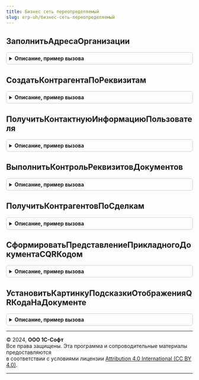 ```yaml
---
title: Бизнес сеть переопределяемый
slug: erp-uh/бизнес-сеть-переопределяемый
---
```



## ЗаполнитьАдресаОрганизации
<details style="margin: 1em 0; padding: 0.5em; border: 1px solid #ccc; border-radius: 6px;">

<summary style="font-weight: bold; cursor: pointer;">Описание, пример вызова</summary>

```bsl

// Заполнение адресов организации и ее складов.
//
// Параметры:
//  Организация - ОпределяемыйТип.Организация - организация, по которой заполняются адреса.
//  Адреса - ТаблицаЗначения - таблица для заполнения. Содержит колонки:
//   * Представление - Строка - представление адреса.
//   * ЗначенияПолей - Строка - адрес в формате XML. Формат должен соответствовать XDTO-пакету Адрес.
//   * Описание - Строка - комментарий адреса.
//   * Ссылка - Ссылка - объект хранения контактной информации.
//   * Вид - СправочникСсылка.ВидыКонтактнойИнформации - вид контактной информации.
//
Процедура ЗаполнитьАдресаОрганизации(Организация, Адреса) Экспорт
```

Пример вызова
```bsl
БизнесСетьПереопределяемый.ЗаполнитьАдресаОрганизации(Организация, Адреса) 
```
</details>

## СоздатьКонтрагентаПоРеквизитам
<details style="margin: 1em 0; padding: 0.5em; border: 1px solid #ccc; border-radius: 6px;">

<summary style="font-weight: bold; cursor: pointer;">Описание, пример вызова</summary>

```bsl

// Создание контрагента в информационной базе по реквизитам.
//
// Параметры:
//   РеквизитыКонтрагента - Структура - реквизиты необходимые для создания контрагента.
//    * ИНН - Строка - ИНН контрагента.
//    * КПП - Строка - КПП контрагента.
//    * Наименование - Строка - наименование контрагента.
//   Контрагент - СправочникСсылка - ссылка на созданного контрагента.
//   Отказ - Булево - признак ошибки.
//
Процедура СоздатьКонтрагентаПоРеквизитам(Знач РеквизитыКонтрагента, Контрагент, Отказ = Ложь) Экспорт
```

Пример вызова
```bsl
БизнесСетьПереопределяемый.СоздатьКонтрагентаПоРеквизитам(РеквизитыКонтрагента, Контрагент, Отказ);
```
</details>

## ПолучитьКонтактнуюИнформациюПользователя
<details style="margin: 1em 0; padding: 0.5em; border: 1px solid #ccc; border-radius: 6px;">

<summary style="font-weight: bold; cursor: pointer;">Описание, пример вызова</summary>

```bsl

// Возвращает контакты пользователя для регистрации в сервисе.
//
// Параметры:
//   КонтактноеЛицо - СправочникСсылка - пользователь программы, контактное лицо.
//   Результат - Структура - информация о пользователе:
//     * ФИО - Строка - ФИО пользователя.
//     * Телефон - Строка - номер телефона.
//     * ЭлектроннаяПочта - Строка - адрес электронной почты пользователя.
//
Процедура ПолучитьКонтактнуюИнформациюПользователя(Знач КонтактноеЛицо, Результат) Экспорт
```

Пример вызова
```bsl
БизнесСетьПереопределяемый.ПолучитьКонтактнуюИнформациюПользователя(КонтактноеЛицо, Результат) 
```
</details>

## ВыполнитьКонтрольРеквизитовДокументов
<details style="margin: 1em 0; padding: 0.5em; border: 1px solid #ccc; border-radius: 6px;">

<summary style="font-weight: bold; cursor: pointer;">Описание, пример вызова</summary>

```bsl

// Проверка соответствия реквизитов в документах. Выполняется перед формированием электронных документов
// и проверяет реквизиты перед отправкой. Должны быть одинаковыми Организация, Контрагент, вид формируемого
// электронного документа, а также дополнительные реквизиты связанные с формированием.
//
// Параметры:
//   ДокументыКонтроля - Массив из ДокументСсылка - проверяемые ссылки объектов.
//   ТекстСообщения    - Строка - текст сообщения в случае ошибки проверки.
//   Отказ             - Булево - результат проверки.
//
Процедура ВыполнитьКонтрольРеквизитовДокументов(Знач ДокументыКонтроля, ТекстСообщения, Отказ) Экспорт
```

Пример вызова
```bsl
БизнесСетьПереопределяемый.ВыполнитьКонтрольРеквизитовДокументов(ДокументыКонтроля, ТекстСообщения, Отказ) 
```
</details>

## ПолучитьКонтрагентовПоСделкам
<details style="margin: 1em 0; padding: 0.5em; border: 1px solid #ccc; border-radius: 6px;">

<summary style="font-weight: bold; cursor: pointer;">Описание, пример вызова</summary>

```bsl

// Получение списка контрагентов по сделкам для отправки приглашений.
//
// Параметры:
//  Организация			 - СправочникСсылка - ссылка на организацию, от которой производится приглашение.
//  РежимЗаполнения		 - Строка - режим заполнения контрагентов: "ЗаполнитьПоПоставкам", "ЗаполнитьПоЗакупкам", "ЗаполнитьПоВсемСделкам".
//  НачалоПериода		 - Дата - начало периода заполнения.
//  СписокКонтрагентов	 - ТаблицаЗначений - список контрагентов:
//    * Ссылка - СправочникСсылка - контрагент.
//    * ЭлектроннаяПочта - Строка - адрес электронной почты.
//
Процедура ПолучитьКонтрагентовПоСделкам(Знач Организация, Знач РежимЗаполнения, Знач НачалоПериода, СписокКонтрагентов) Экспорт
```

Пример вызова
```bsl
БизнесСетьПереопределяемый.ПолучитьКонтрагентовПоСделкам(Организация, РежимЗаполнения, НачалоПериода, СписокКонтрагентов) 
```
</details>

## СформироватьПредставлениеПрикладногоДокументаСQRКодом
<details style="margin: 1em 0; padding: 0.5em; border: 1px solid #ccc; border-radius: 6px;">

<summary style="font-weight: bold; cursor: pointer;">Описание, пример вызова</summary>

```bsl

// Формирует представление прикладного документа с QR-кодом, если включена ФО ВыводитьQRКодНаПечатныхФормахДокументов.
// По этим данным можно найти и загрузить в базу 1С документ из сервиса 1С:Бизнес-сеть.
//
// Параметры:
//  СсылкиНаДокументы         - Массив из ДокументСсылка  - ссылки на документы, по которым необходимо сформировать представления файла ЭД.
//  ВидЭД                     - ПеречислениеСсылка.ВидыЭД - ссылка на вид электронного документа.
//  ДанныеQRКодовПоДокументам - СписокЗначений            - объекты печати (значение - ссылка на объект, представление - имя области, в которой был выведен объект).
//  ПечатнаяФорма             - ТабличныйДокумент         - печатная форма, в которой должна быть область "ДанныеQRКода", в которой должны быть параметры:
//                                                          КартинкаQRКода        - Картинка - для заполнения рисунка QR-кода.
//                                                          ПубличнаяСсылкаQRКода - Строка   - для заполнения публичной ссылки.
//
Процедура СформироватьПредставлениеПрикладногоДокументаСQRКодом(Знач СсылкиНаДокументы, Знач ВидЭД, Знач ДанныеQRКодовПоДокументам, ПечатнаяФорма) Экспорт
```

Пример вызова
```bsl
БизнесСетьПереопределяемый.СформироватьПредставлениеПрикладногоДокументаСQRКодом(СсылкиНаДокументы, ВидЭД, ДанныеQRКодовПоДокументам, ПечатнаяФорма) 
```
</details>

## УстановитьКартинкуПодсказкиОтображенияQRКодаНаДокументе
<details style="margin: 1em 0; padding: 0.5em; border: 1px solid #ccc; border-radius: 6px;">

<summary style="font-weight: bold; cursor: pointer;">Описание, пример вызова</summary>

```bsl

// Переопределяет картинку на форме поиска электронного документа с отображением подсказки, где искать QR-код.
//
// Параметры:
//  ЭлементФормыКартинка - ДекорацияФормы - элемент формы картинки подсказки.
//
Процедура УстановитьКартинкуПодсказкиОтображенияQRКодаНаДокументе(ЭлементФормыКартинка) Экспорт
```

Пример вызова
```bsl
БизнесСетьПереопределяемый.УстановитьКартинкуПодсказкиОтображенияQRКодаНаДокументе(ЭлементФормыКартинка) 
```
</details>

---

© 2024, **ООО 1С-Софт**  
Все права защищены. Эта программа и сопроводительные материалы предоставляются  
в соответствии с условиями лицензии [Attribution 4.0 International (CC BY 4.0)](https://creativecommons.org/licenses/by/4.0/legalcode).

---
